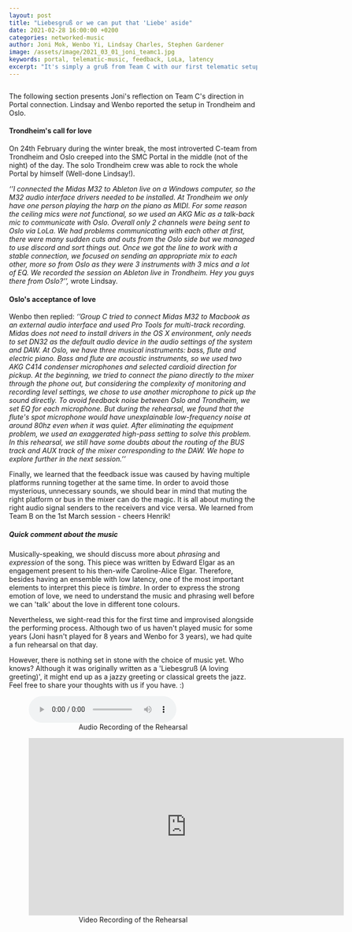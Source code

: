 ```yaml
---
layout: post
title: "Liebesgruß or we can put that 'Liebe' aside"
date: 2021-02-28 16:00:00 +0200
categories: networked-music
author: Joni Mok, Wenbo Yi, Lindsay Charles, Stephen Gardener
image: /assets/image/2021_03_01_joni_teamc1.jpg
keywords: portal, telematic-music, feedback, LoLa, latency
excerpt: "It's simply a gruß from Team C with our first telematic setup."
---
```


<figure style="float: auto">
   <img src="/assets/image/2021_03_01_joni_teamc1.jpg" alt="" title="" width="auto"/> <figcaption></figcaption>
</figure>


The following section presents Joni's reflection on Team C's direction in Portal connection. Lindsay and Wenbo reported the setup in Trondheim and Oslo.


#### Trondheim's call for love

On 24th February during the winter break,  the most introverted C-team from Trondheim and Oslo creeped into the SMC Portal in the middle (not of the night) of the day. The solo Trondheim crew was able to rock the whole Portal by himself (Well-done Lindsay!).

<i>‘’I connected the Midas M32 to Ableton live on a Windows computer, so the M32 audio interface drivers needed to be installed. At Trondheim we only have one person playing the harp on the piano as MIDI. For some reason the ceiling mics were not functional, so we used an AKG Mic as a talk-back mic to communicate with Oslo. Overall only 2 channels were being sent to Oslo via LoLa. We had problems communicating with each other at first, there were many sudden cuts and outs from the Oslo side but we managed to use discord and sort things out. Once we got the line to work with a stable connection, we focused on sending an appropriate mix to each other, more so from Oslo as they were 3 instruments with 3 mics and a lot of EQ. We recorded the session on Ableton live in Trondheim. Hey you guys there from Oslo?’’,</i> wrote Lindsay.

#### Oslo's acceptance of love

Wenbo then replied: <i>‘’Group C tried to connect Midas M32 to Macbook as an external audio interface and used Pro Tools for multi-track recording. Midas does not need to install drivers in the OS X environment, only needs to set DN32 as the default audio device in the audio settings of the system and DAW. At Oslo, we have three musical instruments: bass, flute and electric piano. Bass and flute are acoustic instruments, so we used two AKG C414 condenser microphones and selected cardioid direction for pickup. At the beginning, we tried to connect the piano directly to the mixer through the phone out, but considering the complexity of monitoring and recording level settings, we chose to use another microphone to pick up the sound directly. To avoid feedback noise between Oslo and Trondheim, we set EQ for each microphone. But during the rehearsal, we found that the flute's spot microphone would have unexplainable low-frequency noise at around 80hz even when it was quiet. After eliminating the equipment problem, we used an exaggerated high-pass setting to solve this problem. In this rehearsal, we still have some doubts about the routing of the BUS track and AUX track of the mixer corresponding to the DAW. We hope to explore further in the next session.’’</i>

Finally, we learned that the feedback issue was caused by having multiple platforms running together at the same time. In order to avoid those mysterious, unnecessary sounds, we should bear in mind that muting the right platform or bus in the mixer can do the magic. It is all about muting the right audio signal senders to the receivers and vice versa. We learned from Team B on the 1st March session - cheers Henrik!

##### Quick comment about the music
Musically-speaking, we should discuss more about *phrasing* and *expression* of the song. This piece was written by Edward Elgar as an engagement present to his then-wife Caroline-Alice Elgar. Therefore, besides having an ensemble with low latency, one of the most important elements to interpret this piece is *timbre*. In order to express the strong emotion of love, we need to understand the music and phrasing well before we can 'talk' about the love in different tone colours.

Nevertheless, we sight-read this for the first time and improvised alongside the performing process. Although two of us haven't played music for some years (Joni hasn't played for 8 years and Wenbo for 3 years), we had quite a fun rehearsal on that day.

However, there is nothing set in stone with the choice of music yet. Who knows? Although it was originally written as a 'Liebesgruß (A loving greeting)', it might end up as a jazzy greeting or classical greets the jazz. Feel free to share your thoughts with us if you have. :)


<figure style="float: none">
  <audio controls>
    <source src="https://www.uio.no/english/studies/programmes/SMC-master/blog/assets/audio/2021_03_01_joni_teamc.wav
" type="audio/mpeg">
    Song One
  </audio>
  <figcaption><center>Audio Recording of the Rehearsal</center></figcaption>
</figure>



<figure style="float: none">
    <center><iframe src="https://youtube.com/embed/MwhRuU_H6E4" width="640" height="360" frameborder="0" allowfullscreen></iframe></center>
    <figcaption><center>Video Recording of the Rehearsal</center></figcaption>
</figure>

